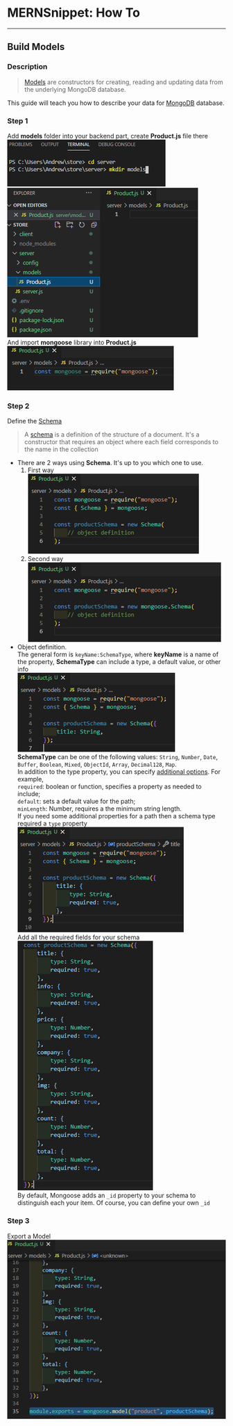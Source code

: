 # MERNSnippet: How To
---
## Build Models

### Description
> [Models](https://mongoosejs.com/docs/models.html) are constructors for creating, reading and updating data from the underlying MongoDB database.<br/>

This guide will teach you how to describe your data for [MongoDB](https://www.mongodb.com/) database.

### Step 1
Add **models** folder into your backend part, create **Product.js** file there<br/>
![1](img/1.png) <br />
![2](img/2.png) <br />
And import **mongoose** library into **Product.js** <br />
![3](img/3.png) <br />

### Step 2
Define the [Schema](https://mongoosejs.com/docs/guide.html#definition)<br>
> A [schema](https://mongoosejs.com/docs/guide.html#definition) is a definition of the structure of a document. It's a constructor that requires an object where each field corresponds to the name in the collection<br/>

- There are 2 ways using **Schema**. It's up to you which one to use. <br />
  1. First way <br />
  ![4](img/4.png) <br />
  2. Second way <br />
  ![5](img/5.png) <br />
- Object definition. <br />
  The general form is `keyName:SchemaType`, where **keyName** is a name of the property, **SchemaType** can include a type, a default value, or other info <br>
  ![6](img/6.png) <br />
  **SchemaType** can be one of the following values: `String`, `Number`, `Date`, `Buffer`, `Boolean`, `Mixed`, `ObjectId`, `Array`, `Decimal128`, `Map`.<br/>
  In addition to the type property, you can specify [additional options](https://mongoosejs.com/docs/schematypes.html#schematype-options). For example,<br/> `required`: boolean   or function, specifies a property as needed to include;<br/>
  `default`: sets a default value for the path;<br/>
  `minLength`: Number, requires a the minimum string length.<br/>
  If you need some additional properties for a path then a schema type required a `type` property <br/>
  ![7](img/7.png) <br />
  Add all the required fields for your schema<br />
  ![8](img/8.png) <br />
  By default, Mongoose adds an `_id` property to your schema to distinguish each your item. Of course, you can define your own `_id`

### Step 3
Export a Model<br />
![9](img/9.png) <br />
